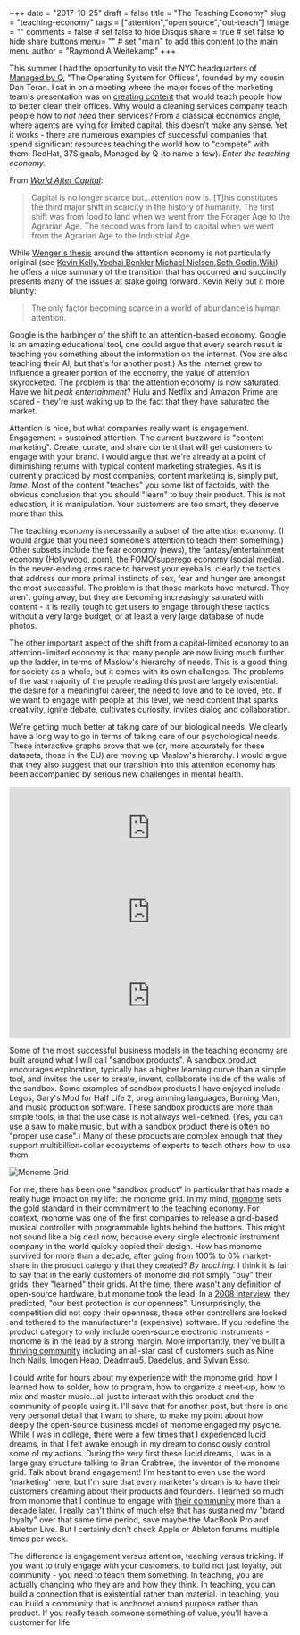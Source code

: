 +++
date = "2017-10-25"
draft = false
title = "The Teaching Economy"
slug = "teaching-economy"
tags = ["attention","open source","out-teach"]
image = ""
comments = false	# set false to hide Disqus
share = true	# set false to hide share buttons
menu= ""		# set "main" to add this content to the main menu
author = "Raymond A Weitekamp"
+++

This summer I had the opportunity to visit the NYC headquarters of [Managed by Q](https://www.managedbyq.com/), "The Operating System for Offices", founded by my cousin Dan Teran. I sat in on a meeting where the major focus of the marketing team's presentation was on [creating content](http://be.managedbyq.com/office-cleaning-maintenance-guide) that would teach people how to better clean their offices. Why would a cleaning services company teach people how to _not need_ their services? From a classical economics angle, where agents are vying for limited capital, this doesn't make any sense. Yet it works - there are numerous examples of successful companies that spend significant resources teaching the world how to "compete" with them: RedHat, 37Signals, Managed by Q (to name a few). *Enter the teaching economy.*

From _[World After Capital](https://worldaftercapital.gitbooks.io/worldaftercapital)_:

>Capital is no longer scarce but...attention now is. [T]his constitutes the third major shift in scarcity in the history of humanity. The first shift was from food to land when we went from the Forager Age to the Agrarian Age. The second was from land to capital when we went from the Agrarian Age to the Industrial Age.

While [Wenger's thesis](https://worldaftercapital.gitbooks.io/worldaftercapital/content/part-one/Scarcity.html) around the attention economy is not particularly original (see [Kevin Kelly](http://kk.org/newrules/newrules-4.html),[Yochai Benkler](https://www.amazon.com/Penguin-Leviathan-Cooperation-Triumphs-Self-Interest/dp/B005GIH98M/ref=as_li_ss_tl?s=books&ie=UTF8&qid=1508950174&sr=1-2&keywords=penguin+and+leviathan&linkCode=ll1&tag=rawwerks09-20&linkId=522ea190a85402aabe9bcea5ae81ae9a),[Michael Nielsen](https://www.amazon.com/Reinventing-Discovery-New-Networked-Science/dp/0691148902/ref=as_li_ss_tl?ie=UTF8&linkCode=ll1&tag=rawwerks09-20&linkId=bbfdb9a0404a56a15e18352aed79dbd2),[Seth Godin](http://sethgodin.typepad.com/seths_blog/2011/07/paying-attention-to-the-attention-economy.html),[Wiki](https://en.wikipedia.org/wiki/Attention_economy)), he offers a nice summary of the transition that has occurred and succinctly presents many of the issues at stake going forward. Kevin Kelly put it more bluntly:

>The only factor becoming scarce in a world of abundance is human attention.

Google is the harbinger of the shift to an attention-based economy. Google is an amazing educational tool, one could argue that every search result is teaching you something about the information on the internet. (You are also teaching their AI, but that's for another post.) As the internet grew to influence a greater portion of the economy, the value of attention skyrocketed. The problem is that the attention economy is now saturated. Have we hit _peak entertainment_? Hulu and Netflix and Amazon Prime are scared - they're just waking up to the fact that they have saturated the market.

Attention is nice, but what companies really want is engagement. Engagement = sustained attention. The current buzzword is "content marketing". Create, curate, and share content that will get customers to engage with your brand. I would argue that we're already at a point of diminishing returns with typical content marketing strategies. As it is currently practiced by most companies, content marketing is, simply put, _lame_. Most of the content "teaches" you some list of factoids, with the obvious conclusion that you should "learn" to buy their product. This is not education, it is manipulation. Your customers are too smart, they deserve more than this.

The teaching economy is necessarily a subset of the attention economy. (I would argue that you need someone's attention to teach them something.) Other subsets include the fear economy (news), the fantasy/entertainment economy (Hollywood, porn), the FOMO/superego economy (social media). In the never-ending arms race to harvest your eyeballs, clearly the tactics that address our more primal instincts of sex, fear and hunger are amongst the most successful. The problem is that those markets have matured. They aren't going away, but they are becoming increasingly saturated with content - it is really tough to get users to engage through these tactics without a very large budget, or at least a very large database of nude photos.

The other important aspect of the shift from a capital-limited economy to an attention-limited economy is that many people are now living much further up the ladder, in terms of Maslow's hierarchy of needs. This is a good thing for society as a whole, but it comes with its own challenges. The problems of the vast majority of the people reading this post are largely existential: the desire for a meaningful career, the need to love and to be loved, etc. If we want to engage with people at this level, we need content that sparks creativity, ignite debate, cultivates curiosity, invites dialog and collaboration.

We're getting much better at taking care of our biological needs. We clearly have a long way to go in terms of taking care of our psychological needs. These interactive graphs prove that we (or, more accurately for these datasets, those in the EU) are moving up Maslow's hierarchy. I would argue that they also suggest that our transition into this attention economy has been accompanied by serious new challenges in mental health.

<iframe frameborder="0" class="whoWidget" onload="(function (){if(!document.getElementById('ifr')){var s=document.createElement('script');s.type='text/javascript';s.id='ifr';s.src='https://gateway.euro.who.int/scripts/js/iframeResizer.min.js';document.getElementsByTagName('head')[0].appendChild(s);}})();" src="https://gateway.euro.who.int/en/indicators/h2020_17-life-expectancy/visualizations/?widget#id=17088" style="width: 100%;"></iframe>

<iframe frameborder="0" class="whoWidget" onload="(function (){if(!document.getElementById('ifr')){var s=document.createElement('script');s.type='text/javascript';s.id='ifr';s.src='https://gateway.euro.who.int/scripts/js/iframeResizer.min.js';document.getElementsByTagName('head')[0].appendChild(s);}})();" src="https://gateway.euro.who.int/en/indicators/h2020_14-mortality-from-external-causes/visualizations/?widget#id=17085" style="width: 100%;"></iframe>

<iframe frameborder="0" class="whoWidget" onload="(function (){if(!document.getElementById('ifr')){var s=document.createElement('script');s.type='text/javascript';s.id='ifr';s.src='https://gateway.euro.who.int/scripts/js/iframeResizer.min.js';document.getElementsByTagName('head')[0].appendChild(s);}})();" src="https://gateway.euro.who.int/en/indicators/hfa_387-2390-incidence-of-mental-disorders-per-100-000/visualizations/?widget#id=19318" style="width: 100%;"></iframe>

Some of the most successful business models in the teaching economy are built around what I will call "sandbox products". A sandbox product encourages exploration, typically has a higher learning curve than a simple tool, and invites the user to create, invent, collaborate inside of the walls of the sandbox. Some examples of sandbox products I have enjoyed include Legos, Gary's Mod for Half Life 2, programming languages, Burning Man,  and music production software. These sandbox products are more than simple tools, in that the use case is not always well-defined. (Yes, you can [use a saw to make music](https://www.youtube.com/watch?v=PW_aZCOJE_8), but with a sandbox product there is often no "proper use case".) Many of these products are complex enough that they support multibillion-dollar ecosystems of experts to teach others how to use them.

![Monome Grid](/media/grid-stone-860.jpg)

For me, there has been one "sandbox product" in particular that has made a really huge impact on my life: the monome grid. In my mind, [monome](http://monome.org/) sets the gold standard in their commitment to the teaching economy. For context, monome was one of the first companies to release a grid-based musical controller with programmable lights behind the buttons. This might not sound like a big deal now, because every single electronic instrument company in the world quickly copied their design. How has monome survived for more than a decade, after going from 100% to 0% market-share in the product category that they created? *By teaching.* I think it is fair to say that in the early customers of monome did not simply "buy" their grids, they "learned" their grids. At the time, there wasn't any definition of open-source hardware, but monome took the lead. In a [2008 interview](http://previous.precious-forever.com/2008/07/09/our-best-protection-is-our-openness/), they predicted, "our best protection is our openness". Unsurprisingly, the competition did not copy their openness, these other controllers are locked and tethered to the manufacturer's (expensive) software. If you redefine the product category to only include open-source electronic instruments - monome is in the lead by a strong margin. More importantly, they've built a [thriving community](https://llllllll.co) including an all-star cast of customers such as Nine Inch Nails, Imogen Heap, Deadmau5, Daedelus, and Sylvan Esso.

I could write for hours about my experience with the monome grid: how I learned how to solder, how to program, how to organize a meet-up, how to mix and master music...all just to interact with this product and the community of people using it. I'll save that for another post, but there is one very personal detail that I want to share, to make my point about how deeply the open-source business model of monome engaged my psyche. While I was in college, there were a few times that I experienced lucid dreams, in that I felt awake enough in my dream to consciously control some of my actions. During the very first these lucid dreams, I was in a large gray structure talking to Brian Crabtree, the inventor of the monome grid. Talk about brand engagement! I'm hesitant to even use the word 'marketing' here, but I'm sure that every marketer's dream is to have their customers dreaming about their products and founders. I learned so much from monome that I continue to engage with [their community](https://llllllll.co) more than a decade later. I really can't think of much else that has sustained my "brand loyalty" over that same time period, save maybe the MacBook Pro and Ableton Live. But I certainly don't check Apple or Ableton forums multiple times per week.

The difference is engagement versus attention, teaching versus tricking. If you want to truly engage with your customers, to build not just loyalty, but community - you need to teach them something. In teaching, you are actually changing who they are and how they think. In teaching, you can build a connection that is existential rather than material. In teaching, you can build a community that is anchored around purpose rather than product. If you really teach someone something of value, you'll have a customer for life.
